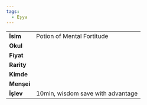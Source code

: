```yaml
---
tags:
  - Eşya
---  
```

  
|  |  |  
|---|---|  
| **İsim** | Potion of Mental Fortitude|  
| **Okul** | |  
| **Fiyat** | |  
| **Rarity** | |  
| **Kimde** | |  
| **Menşei** | |  
| **İşlev** | 10min, wisdom save with advantage|  

